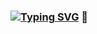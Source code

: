 ### [![Typing SVG](https://readme-typing-svg.demolab.com?font=DM+Sans&weight=500&size=21&duration=1500&pause=2000&color=EEF7EC&vCenter=true&width=320&lines=Hey!+I'm+Krystian;I'm+a+Front+End+Developer)](https://git.io/typing-svg) 👋



<!--
**KrystianGH2/KrystianGH2** is a ✨ _special_ ✨ repository because its `README.md` (this file) appears on your GitHub profile.

Here are some ideas to get you started:

- 🔭 I’m currently working on ...
- 🌱 I’m currently learning ...
- 👯 I’m looking to collaborate on ...
- 🤔 I’m looking for help with ...
- 💬 Ask me about ...
- 📫 How to reach me: ...
- 😄 Pronouns: ...
- ⚡ Fun fact: ...
-->
